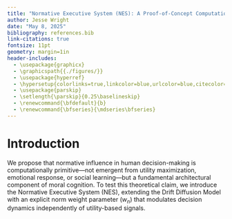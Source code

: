 ```yaml
---
title: "Normative Executive System (NES): A Proof-of-Concept Computational Testbed for Identifiable Normative Influence"
author: Jesse Wright
date: "May 8, 2025"
bibliography: references.bib
link-citations: true
fontsize: 11pt
geometry: margin=1in
header-includes:
  - \usepackage{graphicx}
  - \graphicspath{{./figures/}}
  - \usepackage{hyperref}
  - \hypersetup{colorlinks=true,linkcolor=blue,urlcolor=blue,citecolor=blue}
  - \usepackage{parskip}
  - \setlength{\parskip}{0.25\baselineskip}
  - \renewcommand{\bfdefault}{b}
  - \renewcommand{\bfseries}{\mdseries\bfseries}
---
```


# Introduction

We propose that normative influence in human decision-making is computationally primitive—not emergent from utility maximization, emotional response, or social learning—but a fundamental architectural component of moral cognition. To test this theoretical claim, we introduce the Normative Executive System (NES), extending the Drift Diffusion Model with an explicit norm weight parameter ($w_n$) that modulates decision dynamics independently of utility-based signals.
